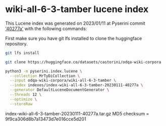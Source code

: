 # wiki-all-6-3-tamber lucene index

This Lucene index was generated on 2023/01/11 at Pyserini commit ['40277a'](https://github.com/castorini/pyserini/commit/40277ae007e4d28882af19d6ce1e899a0af04a68)
with the following commands:

First make sure you have git lfs installed to clone the huggingface repository.
```bash
git lfs install
```

```bash
git clone https://huggingface.co/datasets/castorini/odqa-wiki-corpora

python3 -m pyserini.index.lucene \
  --collection MrTyDiCollection \
  --input odqa-wiki-corpora/wiki-all-6-3-tamber \
  --index indexes/index-wiki-all-6-3-tamber-20230111-40277a \
  --generator DefaultLuceneDocumentGenerator \
  --threads 12 \
  --optimize \
  --storeRaw
  ```

index-wiki-all-6-3-tamber-20230111-40277a.tar.gz MD5 checksum = 9f9ca306d8b7a13473d7e016cce5d201
